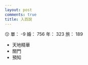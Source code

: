 ```yaml
---
layout: post
comments: true
title: 入百說
---
```


:kissing: 單： -9 婚： 756 年： 323 旅： 189

- 天地精華
- 關門
- 預知

